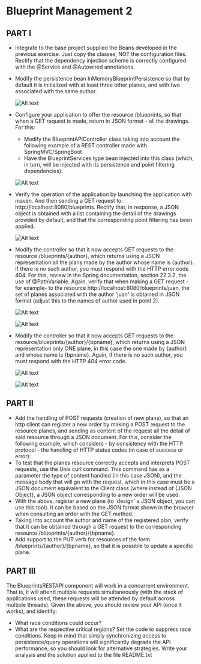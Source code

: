 # Blueprint Management 2

## PART I
* 	Integrate to the base project supplied the Beans developed in the previous exercise. Just copy the classes, NOT the configuration files. Rectify that the dependency injection scheme is correctly configured with the @Service and @Autowired annotations.
* 	Modify the persistence bean InMemoryBlueprintPersistence so that by default it is initialized with at least three other planes, and with two associated with the same author.

	![Alt text](img/1.1.JPG)

* 	Configure your application to offer the resource /blueprints, so that when a GET request is made, return in JSON format - all the drawings. For this:
	*	Modify the BlueprintAPIController class taking into account the following example of a REST controller made with SpringMVC/SpringBoot
	*	Have the BlueprintServices type bean injected into this class (which, in turn, will be injected with its persistence and point filtering dependencies).
	
	![Alt text](img/1.2.JPG)

*	Verify the operation of the application by launching the application with maven. And then sending a GET request to: http://localhost:8080/blueprints. Rectify that, in response, a JSON object is obtained with a list containing the detail of the drawings provided by default, and that the corresponding point filtering has been applied.

	![Alt text](img/1.3.JPG)

*	Modify the controller so that it now accepts GET requests to the resource /blueprints/{author}, which returns using a JSON representation all the plans made by the author whose name is {author}. If there is no such author, you must respond with the HTTP error code 404. For this, review in the Spring documentation, section 22.3.2, the use of @PathVariable. Again, verify that when making a GET request -for example- to the resource http://localhost:8080/blueprints/juan, the set of planes associated with the author 'juan' is obtained in JSON format (adjust this to the names of author used in point 2).

	![Alt text](img/1.4.JPG)
	
	![Alt text](img/1.5.JPG)

* 	Modify the controller so that it now accepts GET requests to the resource/blueprints/{author}/{bpname}, which returns using a JSON representation only ONE plane, in this case the one made by {author} and whose name is {bpname}. Again, if there is no such author, you must respond with the HTTP 404 error code.

	![Alt text](img/1.6.JPG)
	
	![Alt text](img/1.7.JPG)

## PART II
*	Add the handling of POST requests (creation of new plans), so that an http client can register a new order by making a POST request to the resource planes, and sending as content of the request all the detail of said resource through a JSON document. For this, consider the following example, which considers - by consistency with the HTTP protocol - the handling of HTTP status codes (in case of success or error):
*	To test that the planes resource correctly accepts and interprets POST requests, use the Unix curl command. This command has as a parameter the type of content handled (in this case JSON), and the message body that will go with the request, which in this case must be a JSON document equivalent to the Client class (where instead of {JSON Object}, a JSON object corresponding to a new order will be used.
*	With the above, register a new plane (to 'design' a JSON object, you can use this tool). It can be based on the JSON format shown in the browser when consulting an order with the GET method.
*	Taking into account the author and name of the registered plan, verify that it can be obtained through a GET request to the corresponding resource /blueprints/{author}/{bpname}.
*	Add support to the PUT verb for resources of the form /blueprints/{author}/{bpname}, so that it is possible to update a specific plane.
## PART III
The BlueprintsRESTAPI component will work in a concurrent environment. That is, it will attend multiple requests simultaneously (with the stack of applications used, these requests will be attended by default across multiple threads). Given the above, you should review your API (once it works), and identify:
*	What race conditions could occur? 
* 	What are the respective critical regions? 
Set the code to suppress race conditions. Keep in mind that simply synchronizing access to persistence/query operations will significantly degrade the API performance, so you should look for alternative strategies.
Write your analysis and the solution applied to the file README.txt

